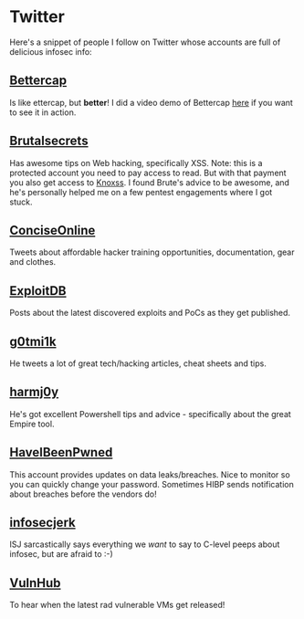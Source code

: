 # Twitter
Here's a snippet of people I follow on Twitter whose accounts are full of delicious infosec info:

[Bettercap](https://twitter.com/bettercap)
-------
Is like ettercap, but **better**!  I did a video demo of Bettercap [here](https://7ms.us/7ms-228-fun-with-bettercap/) if you want to see it in action.

[Brutalsecrets](https://twitter.com/brutalsecrets)
-------
Has awesome tips on Web hacking, specifically XSS.  Note: this is a protected account you need to pay access to read.  But with that payment you also get access to [Knoxss](http://knoxss.me).  I found Brute's advice to be awesome, and he's personally helped me on a few pentest engagements where I got stuck.

[ConciseOnline](https://twitter.com/conciseonline)
-------
Tweets about affordable hacker training opportunities, documentation, gear and clothes.

[ExploitDB](https://twitter.com/exploitdb)
-------
Posts about the latest discovered exploits and PoCs as they get published.

[g0tmi1k](https://twitter.com/g0tmi1k)
-------
He tweets a lot of great tech/hacking articles, cheat sheets and tips.

[harmj0y](https://twitter.com/harmj0y)
-------
He's got excellent Powershell tips and advice - specifically about the great Empire tool.

[HaveIBeenPwned](https://twitter.com/haveibeenpwned)
-------
This account provides updates on data leaks/breaches.  Nice to monitor so you can quickly change your password.  Sometimes HIBP sends notification about breaches before the vendors do!

[infosecjerk](https://twitter.com/infosecjerk)
-------
ISJ sarcastically says everything we *want* to say to C-level peeps about infosec, but are afraid to :-)

[VulnHub](https://twitter.com/VulnHub)
-------
To hear when the latest rad vulnerable VMs get released!

